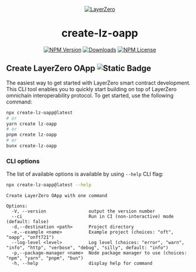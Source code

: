 <p align="center">
  <a href="https://layerzero.network">
    <img alt="LayerZero" style="max-width: 500px" src="https://d3a2dpnnrypp5h.cloudfront.net/bridge-app/lz.png"/>
  </a>
</p>

<h1 align="center">create-lz-oapp</h1>

<!-- The badges section -->
<p align="center">
  <!-- Shields.io NPM published package version -->
  <a href="https://www.npmjs.com/package/create-lz-oapp"><img alt="NPM Version" src="https://img.shields.io/npm/v/create-lz-oapp"/></a>
  <!-- Shields.io NPM downloads -->
  <a href="https://www.npmjs.com/package/create-lz-oapp"><img alt="Downloads" src="https://img.shields.io/npm/dm/create-lz-oapp"/></a>
  <!-- Shields.io license badge -->
  <a href="https://www.npmjs.com/package/create-lz-oapp"><img alt="NPM License" src="https://img.shields.io/npm/l/create-lz-oapp"/></a>
</p>

## Create LayerZero OApp <img alt="Static Badge" src="https://img.shields.io/badge/status-work_in_progress-yellow">

The easiest way to get started with LayerZero smart contract development. This CLI tool enables you to quickly start building on top of LayerZero omnichain interoperability protocol. To get started, use the following command:

```bash
npx create-lz-oapp@latest
# or
yarn create lz-oapp
# or
pnpm create lz-oapp
# or
bunx create-lz-oapp
```

### CLI options

The list of available options is available by using `--help` CLI flag:

```bash
npx create-lz-oapp@latest --help
```

```
Create LayerZero OApp with one command

Options:
  -V, --version                output the version number
  --ci                         Run in CI (non-interactive) mode (default: false)
  -d,--destination <path>      Project directory
  -e,--example <name>          Example project (choices: "oft", "oapp", "onft721")
  --log-level <level>          Log level (choices: "error", "warn", "info", "http", "verbose", "debug", "silly", default: "info")
  -p,--package-manager <name>  Node package manager to use (choices: "npm", "yarn", "pnpm", "bun")
  -h, --help                   display help for command
```
